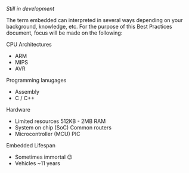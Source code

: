_Still in development_

The term embedded can interpreted in several ways depending on your background, knowledge, etc. For the purpose of this Best Practices document, focus will be made on the following:

CPU Architectures

* ARM 
* MIPS 
* AVR 

Programming lanugages

* Assembly
* C / C++  

Hardware

* Limited  resources 512KB - 2MB RAM 
* System on chip \(SoC\) Common routers 
* Microcontroller \(MCU\) PIC 

Embedded Lifespan

* Sometimes immortal 😉
* Vehicles ~11 years



